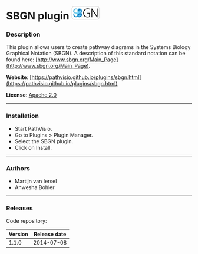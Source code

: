 # SBGN plugin ![](/images/plugins/sbgn.png)

### Description

This plugin allows users to create pathway diagrams in the Systems Biology Graphical Notation (SBGN).
A description of this standard notation can be found here: [http://www.sbgn.org/Main_Page](http://www.sbgn.org/Main_Page).

**Website**: [https://pathvisio.github.io/plugins/sbgn.html](https://pathvisio.github.io/plugins/sbgn.html)

**License**: [Apache 2.0](http://www.apache.org/licenses/LICENSE-2.0)

----

### Installation
* Start PathVisio.
* Go to Plugins > Plugin Manager. 
* Select the SBGN plugin.
* Click on Install.

----

### Authors
* Martijn van Iersel
* Anwesha Bohler

---- 

### Releases

Code repository: 

| Version | Release date |
| ------- |:------------:| 
| 1.1.0 | 2014-07-08 |  

